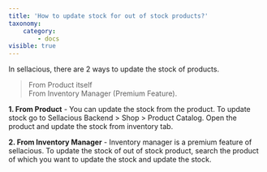 ```yaml
---
title: 'How to update stock for out of stock products?'
taxonomy:
    category:
        - docs
visible: true
---
```


In sellacious, there are 2 ways to update the stock of products.

> From Product itself <br>
> From Inventory Manager (Premium Feature).

**1. From Product** - You can update the stock from the product. To update stock go to Sellacious Backend > Shop > Product Catalog. Open the product and update the stock from inventory tab.

**2. From Inventory Manager** - Inventory manager is a premium feature of sellacious. To update the stock of out of stock product, search the product of which you want to update the stock and update the stock. 
